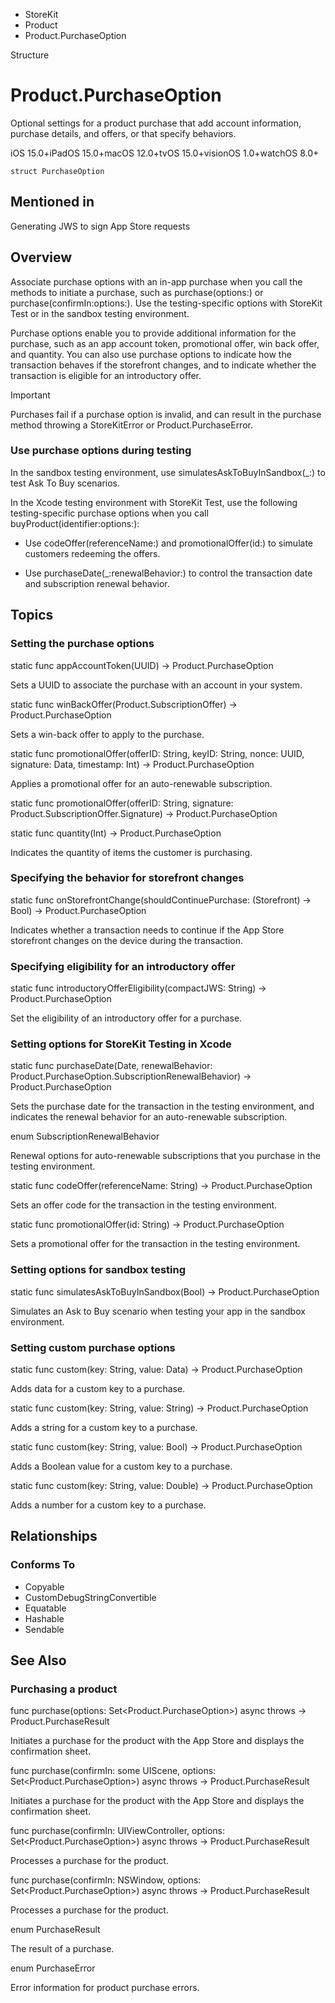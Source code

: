 

- StoreKit
- Product
-  Product.PurchaseOption 

Structure

# Product.PurchaseOption

Optional settings for a product purchase that add account information, purchase details, and offers, or that specify behaviors.

iOS 15.0+iPadOS 15.0+macOS 12.0+tvOS 15.0+visionOS 1.0+watchOS 8.0+

``` source
struct PurchaseOption
```

## Mentioned in 

Generating JWS to sign App Store requests

## Overview

Associate purchase options with an in-app purchase when you call the methods to initiate a purchase, such as purchase(options:) or purchase(confirmIn:options:). Use the testing-specific options with StoreKit Test or in the sandbox testing environment.

Purchase options enable you to provide additional information for the purchase, such as an app account token, promotional offer, win back offer, and quantity. You can also use purchase options to indicate how the transaction behaves if the storefront changes, and to indicate whether the transaction is eligible for an introductory offer.

Important

Purchases fail if a purchase option is invalid, and can result in the purchase method throwing a StoreKitError or Product.PurchaseError.

### Use purchase options during testing

In the sandbox testing environment, use simulatesAskToBuyInSandbox(_:) to test Ask To Buy scenarios.

In the Xcode testing environment with StoreKit Test, use the following testing-specific purchase options when you call buyProduct(identifier:options:):

- Use codeOffer(referenceName:) and promotionalOffer(id:) to simulate customers redeeming the offers.

- Use purchaseDate(_:renewalBehavior:) to control the transaction date and subscription renewal behavior.

## Topics

### Setting the purchase options

static func appAccountToken(UUID) -> Product.PurchaseOption

Sets a UUID to associate the purchase with an account in your system.

static func winBackOffer(Product.SubscriptionOffer) -> Product.PurchaseOption

Sets a win-back offer to apply to the purchase.

static func promotionalOffer(offerID: String, keyID: String, nonce: UUID, signature: Data, timestamp: Int) -> Product.PurchaseOption

Applies a promotional offer for an auto-renewable subscription.

static func promotionalOffer(offerID: String, signature: Product.SubscriptionOffer.Signature) -> Product.PurchaseOption

static func quantity(Int) -> Product.PurchaseOption

Indicates the quantity of items the customer is purchasing.

### Specifying the behavior for storefront changes

static func onStorefrontChange(shouldContinuePurchase: (Storefront) -> Bool) -> Product.PurchaseOption

Indicates whether a transaction needs to continue if the App Store storefront changes on the device during the transaction.

### Specifying eligibility for an introductory offer

static func introductoryOfferEligibility(compactJWS: String) -> Product.PurchaseOption

Set the eligibility of an introductory offer for a purchase.

### Setting options for StoreKit Testing in Xcode

static func purchaseDate(Date, renewalBehavior: Product.PurchaseOption.SubscriptionRenewalBehavior) -> Product.PurchaseOption

Sets the purchase date for the transaction in the testing environment, and indicates the renewal behavior for an auto-renewable subscription.

enum SubscriptionRenewalBehavior

Renewal options for auto-renewable subscriptions that you purchase in the testing environment.

static func codeOffer(referenceName: String) -> Product.PurchaseOption

Sets an offer code for the transaction in the testing environment.

static func promotionalOffer(id: String) -> Product.PurchaseOption

Sets a promotional offer for the transaction in the testing environment.

### Setting options for sandbox testing

static func simulatesAskToBuyInSandbox(Bool) -> Product.PurchaseOption

Simulates an Ask to Buy scenario when testing your app in the sandbox environment.

### Setting custom purchase options

static func custom(key: String, value: Data) -> Product.PurchaseOption

Adds data for a custom key to a purchase.

static func custom(key: String, value: String) -> Product.PurchaseOption

Adds a string for a custom key to a purchase.

static func custom(key: String, value: Bool) -> Product.PurchaseOption

Adds a Boolean value for a custom key to a purchase.

static func custom(key: String, value: Double) -> Product.PurchaseOption

Adds a number for a custom key to a purchase.

## Relationships

### Conforms To

- Copyable
- CustomDebugStringConvertible
- Equatable
- Hashable
- Sendable

## See Also

### Purchasing a product

func purchase(options: Set&lt;Product.PurchaseOption>) async throws -> Product.PurchaseResult

Initiates a purchase for the product with the App Store and displays the confirmation sheet.

func purchase(confirmIn: some UIScene, options: Set&lt;Product.PurchaseOption>) async throws -> Product.PurchaseResult

Initiates a purchase for the product with the App Store and displays the confirmation sheet.

func purchase(confirmIn: UIViewController, options: Set&lt;Product.PurchaseOption>) async throws -> Product.PurchaseResult

Processes a purchase for the product.

func purchase(confirmIn: NSWindow, options: Set&lt;Product.PurchaseOption>) async throws -> Product.PurchaseResult

Processes a purchase for the product.

enum PurchaseResult

The result of a purchase.

enum PurchaseError

Error information for product purchase errors.

